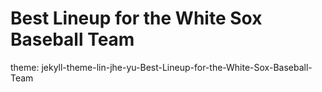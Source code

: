 # Best Lineup for the White Sox Baseball Team

theme: jekyll-theme-lin-jhe-yu-Best-Lineup-for-the-White-Sox-Baseball-Team
